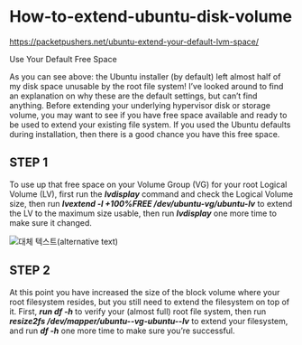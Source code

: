 # How-to-extend-ubuntu-disk-volume

https://packetpushers.net/ubuntu-extend-your-default-lvm-space/

Use Your Default Free Space

As you can see above: the Ubuntu installer (by default) left almost half of my disk space unusable by the root file system! I’ve looked around to find an explanation on why these are the default settings, but can’t find anything. Before extending your underlying hypervisor disk or storage volume, you may want to see if you have free space available and ready to be used to extend your existing file system. If you used the Ubuntu defaults during installation, then there is a good chance you have this free space.

## STEP 1
To use up that free space on your Volume Group (VG) for your root Logical Volume (LV), first run the __*lvdisplay*__ command and check the Logical Volume size, then run __*lvextend -l +100%FREE /dev/ubuntu-vg/ubuntu-lv*__ to extend the LV to the maximum size usable, then run __*lvdisplay*__ one more time to make sure it changed.

![대체 텍스트(alternative text)](https://packetpushers.net/wp-content/uploads/2021/11/screen3-590x557.png "extend the block volume")


## STEP 2
At this point you have increased the size of the block volume where your root filesystem resides, but you still need to extend the filesystem on top of it. First, __*run df -h*__ to verify your (almost full) root file system, then run __*resize2fs /dev/mapper/ubuntu--vg-ubuntu--lv*__ to extend your filesystem, and run __*df -h*__ one more time to make sure you’re successful.
